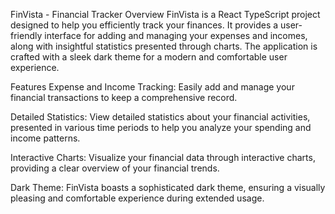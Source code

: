 FinVista - Financial Tracker
Overview
FinVista is a React TypeScript project designed to help you efficiently track your finances. It provides a user-friendly interface for adding and managing your expenses and incomes, along with insightful statistics presented through charts. The application is crafted with a sleek dark theme for a modern and comfortable user experience.

Features
Expense and Income Tracking: Easily add and manage your financial transactions to keep a comprehensive record.

Detailed Statistics: View detailed statistics about your financial activities, presented in various time periods to help you analyze your spending and income patterns.

Interactive Charts: Visualize your financial data through interactive charts, providing a clear overview of your financial trends.

Dark Theme: FinVista boasts a sophisticated dark theme, ensuring a visually pleasing and comfortable experience during extended usage.
